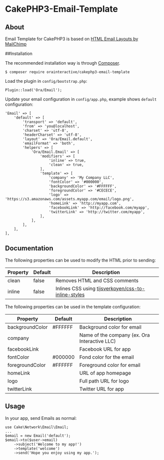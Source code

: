 # CakePHP3-Email-Template

## About

Email Template for CakePHP3 is based on [HTML Email Layouts by MailChimp](https://github.com/mailchimp/Email-Blueprints)

##Installation

The recommended installation way is through [Composer](https://getcomposer.org).

    $ composer require orainteractive/cakephp3-email-template

Load the plugin in `config/bootstrap.php`:

    Plugin::load('Ora/Email');

Update your email configuration in `config/app.php`, example shows `default` configuration:

    'Email' => [
    	'default' => [
    		'transport' => 'default',
    		'from' => 'you@localhost',
            'charset' => 'utf-8',
            'headerCharset' => 'utf-8',
            'layout' => 'Ora/Email.default',
            'emailFormat' => 'both',
            'helpers' => [
                'Ora/Email.Email' => [
                    'modifiers' => [
                        'inline' => true,
                        'clean' => true,
                    ],
                    'template' => [
                        'company' => 'My Company LLC',
                        'fontColor' => '#000000',
                        'backgroundColor' => '#FFFFFF',
                        'foregroundColor' => '#CECECE',
                        'logo' => 'https://s3.amazonaws.com/assets.myapp.com/email/logo.png',
                        'homeLink' => 'http://myapp.com',
                        'facebookLink' => 'http://facebook.com/myapp',
                        'twitterLink' => 'http://twitter.com/myapp',
                    ],
                ],
            ],
    	],
    ],

## Documentation

The following properties can be used to modify the HTML prior to sending:

Property | Default | Description
-------|---------|------------
clean | false | Removes HTML and CSS comments
inline | false | Inlines CSS using [tijsverkoyen/css-to-inline-styles](https://github.com/tijsverkoyen/CssToInlineStyles)

The following properties can be used in the template configuration:

Property | Default | Description
-------|---------|------------
backgroundColor | #FFFFFF | Background color for email
company | | Name of the company (ex. Ora Interactive LLC)
facebookLink | | Facebook URL for app
fontColor | #000000 | Fond color for the email
foregroundColor | #FFFFFF | Foreground color for email
homeLink | | URL of app homepage
logo | | Full path URL for logo
twitterLink | | Twitter URL for app

## Usage

In your app, send Emails as normal:

    use Cake\Network\Email\Email;
    ...
    $email = new Email('default');
    $email->to($user->email)
        ->subject('Welcome to my app!')
        ->template('welcome')
        ->send('Hope you enjoy using my app.');